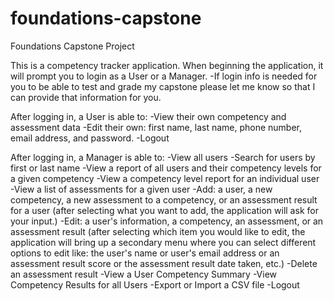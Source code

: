 # foundations-capstone
Foundations Capstone Project

This is a competency tracker application. When beginning the application, it will prompt you to login as a User or a Manager.
-If login info is needed for you to be able to test and grade my capstone please let me know so that I can provide that information for you.

After logging in, a User is able to:
-View their own competency and assessment data
-Edit their own: first name, last name, phone number, email address, and password. 
-Logout

After logging in, a Manager is able to:
-View all users
-Search for users by first or last name
-View a report of all users and their competency levels for a given competency
-View a competency level report for an individual user
-View a list of assessments for a given user
-Add: a user, a new competency, a new assessment to a competency, or an assessment result for a user (after selecting what you want to add, the application will ask for your input.)
-Edit: a user's information, a competency, an assessment, or an assessment result (after selecting which item you would like to edit, the application will bring up a secondary menu where you can select different options to edit like: the user's name or user's email address or an assessment result score or the assessment result date taken, etc.)
-Delete an assessment result
-View a User Competency Summary
-View Competency Results for all Users
-Export or Import a CSV file
-Logout

